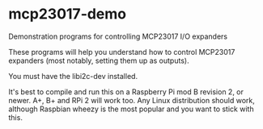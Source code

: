 # mcp23017-demo
Demonstration programs for controlling MCP23017 I/O expanders

These programs will help you understand how to control MCP23017 expanders
(most notably, setting them up as outputs).

You must have the libi2c-dev installed.

It's best to compile and run this on a Raspberry Pi mod B revision 2, or newer.
A+, B+ and RPi 2 will work too.
Any Linux distribution should work, although Raspbian wheezy is the most popular
and you want to stick with this.
